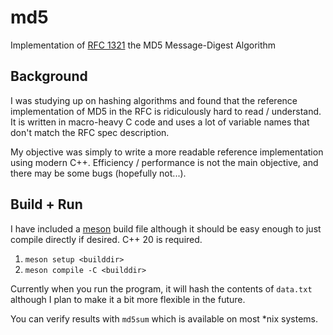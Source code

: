 # md5
Implementation of [RFC 1321](https://www.rfc-editor.org/rfc/rfc1321) the MD5 Message-Digest Algorithm

## Background

I was studying up on hashing algorithms and found that the reference implementation of MD5 in the RFC is ridiculously hard to read / understand. It is written in macro-heavy C code and uses a lot of variable names that don't match the RFC spec description.

My objective was simply to write a more readable reference implementation using modern C++. Efficiency / performance is not the main objective, and there may be some bugs (hopefully not...).

## Build + Run
I have included a [meson](https://mesonbuild.com) build file although it should be easy enough to just compile directly if desired. C++ 20 is required.

1. `meson setup <builddir>`
2. `meson compile -C <builddir>`

Currently when you run the program, it will hash the contents of `data.txt` although I plan to make it a bit more flexible in the future.

You can verify results with `md5sum` which is available on most *nix systems.

